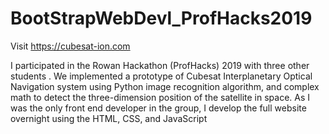 # BootStrapWebDevl_ProfHacks2019
Visit https://cubesat-ion.com 


I participated in the Rowan Hackathon (ProfHacks) 2019 with three other students . We implemented a prototype of Cubesat Interplanetary Optical Navigation system using Python image recognition algorithm, and complex math to detect the three-dimension position of the satellite in space. As I was the only front end developer in the group, I develop the full website overnight using the HTML, CSS, and JavaScript
